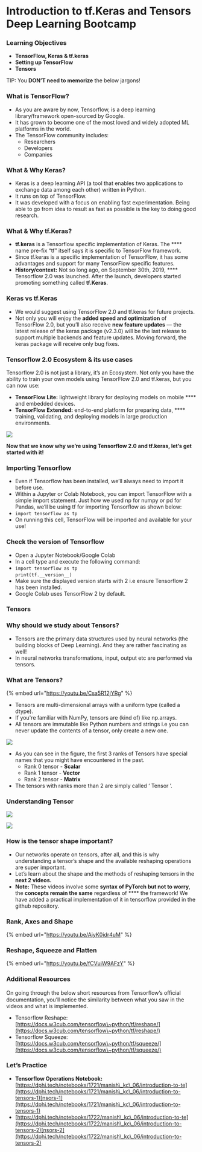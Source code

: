 # Introduction to tf.Keras and Tensors Deep Learning Bootcamp

### Learning Objectives

* **TensorFlow, Keras** **& tf.keras**&#x20;
* **Setting up TensorFlow**
* **Tensors**

TIP: You **DON’T need to memorize** the below jargons!

### What is TensorFlow?

* As you are aware by now, Tensorflow, is a deep learning library/framework open-sourced by Google.
* It has grown to become one of the most loved and widely adopted ML platforms in the world.
* The TensorFlow community includes:
  * Researchers
  * Developers
  * Companies

### What & Why Keras?

* Keras is a deep learning API (a tool that enables two applications to exchange data among each other) written in Python.
* It runs on top of TensorFlow.
* It was developed with a focus on enabling fast experimentation. Being able to go from idea to result as fast as possible is the key to doing good research.

### What & Why tf.Keras?

* **tf.keras** is a Tensorflow specific implementation of Keras. The **** name pre-fix “tf” itself says it is specific to TensorFlow framework.
* Since tf.keras is a specific implementation of TensorFlow, it has some advantages and support for many TensorFlow specific features.
* **History/context:** Not so long ago, on September 30th, 2019, **** Tensorflow 2.0 was launched. After the launch, developers started promoting something called **tf.Keras**.

### Keras vs tf.Keras

* We would suggest using TensorFlow 2.0 and tf.keras for future projects.
* Not only you will enjoy the **added speed and optimization** of TensorFlow 2.0, but you’ll also receive **new feature updates** — the latest release of the keras package (v2.3.0) will be the last release to support multiple backends and feature updates. Moving forward, the keras package will receive only bug fixes.

### Tensorflow 2.0 Ecosystem & its use cases

Tensorflow 2.0 is not just a library, it’s an Ecosystem. Not only you have the ability to train your own models using TensorFlow 2.0 and tf.keras, but you can now use:

* **TensorFlow Lite:** lightweight library for deploying models on mobile **** and embedded devices.
* **TensorFlow Extended:** end-to-end platform for preparing data, **** training, validating, and deploying models in large production environments.

![](https://lh6.googleusercontent.com/QnQ6pZW2zQr7coDJi7FPv85Ae41OMlolbfXF-VJhYHNbB1JRuRW1y6CRL7cORuc1Hvd-ka04FUmzKc6l81I9vN7K0ww9nN0LFHMlZteFrN6fEf0dJlUdY4IpxFb19W7v4eq93yY7z6A)

**Now that we know why we’re using Tensorflow 2.0 and tf.keras, let’s get started with it!**

### Importing Tensorflow

* Even if Tensorflow has been installed, we’ll always need to import it before use.
* Within a Jupyter or Colab Notebook, you can import TensorFlow with a simple import statement. Just how we used np for numpy or pd for Pandas, we’ll be using tf for importing Tensorflow as shown below:
* `import tensorflow as tp`
* On running this cell, TensorFlow will be imported and available for your use!

### Check the version of Tensorflow

* Open a Jupyter Notebook/Google Colab
* In a cell type and execute the following command:
* `import tensorflow as tp`\
  `print(tf.__version__)`
* Make sure the displayed version starts with 2 i.e ensure Tensorflow 2 has been installed.
* Google Colab uses TensorFlow 2 by default.

### **Tensors**

### Why should we study about Tensors?

* Tensors are the primary data structures used by neural networks (the building blocks of Deep Learning). And they are rather fascinating as well!
* In neural networks transformations, input, output etc are performed via tensors.

### What are Tensors?

{% embed url="https://youtu.be/Csa5R12jYRg" %}

* Tensors are multi-dimensional arrays with a uniform type (called a dtype).
* If you're familiar with NumPy, tensors are (kind of) like np.arrays.
* All tensors are immutable like Python numbers and strings i.e you can never update the contents of a tensor, only create a new one.

![](https://lh3.googleusercontent.com/fBegtap2wWMht0ufg3lDYPW8G9hTG522LKqEUvOSafJdVMx6MnftZsG3xicLjv3SVNrkXdAk8ExkKK1jcdSn4xzAzG5-a6Iwnrc2YLgzRIj9EHs0Bv57bXxZswg7l4YXRpqWFJNaEgM)

* As you can see in the figure, the first 3 ranks of Tensors have special names that you might have encountered in the past.
  * Rank 0 tensor - **Scalar**
  * Rank 1 tensor - **Vector**
  * Rank 2 tensor - **Matrix**
* The tensors with ranks more than 2 are simply called ‘ Tensor ’.

### Understanding Tensor

![](https://lh5.googleusercontent.com/QYjDEv7S49RptRRGfAUVmGXEBONGSWM1nHOIEW734iqqMAGDegP4ylxr9TMJnpCkV108TCjHjPjnI0RtIJXw68vncXPu7zHkQN0ZwtbV0TOx3vcj9jP-dNgmxaRZDjM\_E\_wXcctkyMY)

![](https://lh5.googleusercontent.com/IxDv2urB4CHJAkRfi9DsGbOzJ2dzi5h2vd2IjFcmUOW9Y6KTCJyuTKHnUS5wuKp38-Sw\_Mxv7DZplpxRT0mFO-Q4Y5UkC3aqSyQ1q20zvvo5KE8\_Z\_LPRhJ746pcA0tohoMxrSkcMnY)

### How is the tensor shape important?

* Our networks operate on tensors, after all, and this is why understanding a tensor’s shape and the available reshaping operations are super important.
* Let’s learn about the shape and the methods of reshaping tensors in the **next 2 videos.**
* **Note:** These videos involve some **syntax of PyTorch but not to worry**, the **concepts remain the same** regardless of **** the framework! We have added a practical implementation of it in tensorflow provided in the github repository.

### Rank, Axes and Shape

{% embed url="https://youtu.be/AiyK0idr4uM" %}

### Reshape, Squeeze and Flatten

{% embed url="https://youtu.be/fCVuiW9AFzY" %}

### Additional Resources

On going through the below short resources from Tensorflow’s oﬃcial documentation, you’ll notice the similarity between what you saw in the videos and what is implemented.

* Tensorflow Reshape: [https://docs.w3cub.com/tensorflow\~python/tf/reshape/](https://docs.w3cub.com/tensorflow\~python/tf/reshape/)
* Tensorflow Squeeze: [https://docs.w3cub.com/tensorflow\~python/tf/squeeze/](https://docs.w3cub.com/tensorflow\~python/tf/squeeze/)

### Let’s Practice

* **Tensorflow Operations Notebook:** [https://dphi.tech/notebooks/1721/manish\_kc\_06/introduction-to-te](https://dphi.tech/notebooks/1721/manish\_kc\_06/introduction-to-tensors-1)[nsors-1](https://dphi.tech/notebooks/1721/manish\_kc\_06/introduction-to-tensors-1)
* [https://dphi.tech/notebooks/1722/manish\_kc\_06/introduction-to-te](https://dphi.tech/notebooks/1722/manish\_kc\_06/introduction-to-tensors-2)[nsors-2](https://dphi.tech/notebooks/1722/manish\_kc\_06/introduction-to-tensors-2)
